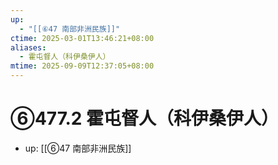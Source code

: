```yaml
---
up:
  - "[[⑥47 南部非洲民族]]"
ctime: 2025-03-01T13:46:21+08:00
aliases:
  - 霍屯督人（科伊桑伊人）
mtime: 2025-09-09T12:37:05+08:00
---
```


# ⑥477.2 霍屯督人（科伊桑伊人）

- up: [[⑥47 南部非洲民族]]
